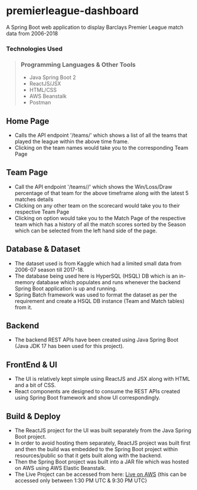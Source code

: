 # premierleague-dashboard
A Spring Boot web application to display Barclays Premier League match data from 2006-2018

### Technologies Used
> ### Programming Languages & Other Tools
>
> - Java Spring Boot 2
> - ReactJS/JSX
> - HTML/CSS
> - AWS Beanstalk
> - Postman

## Home Page
- Calls the API endpoint '/teams/' which shows a list of all the teams that played the league within the above time frame.
- Clicking on the team names would take you to the corresponding Team Page

## Team Page
- Call the API endpoint '/teams/<teamName>/' which shows the Win/Loss/Draw percentage of that team for the above timeframe along with the latest 5 matches details
- Clicking on any other team on the scorecard would take you to their respective Team Page
- Clicking on <MORE> option would take you to the Match Page of the respective team which has a history of all the match scores sorted by the Season which can be selected from the left hand side of the page.


## Database & Dataset
- The dataset used is from Kaggle which had a limited small data from 2006-07 season till 2017-18.
- The database being used here is HyperSQL (HSQL) DB which is an in-memory database which populates and runs whenever the backend Spring Boot application is up and running.
- Spring Batch framework was used to format the dataset as per the requirement and create a HSQL DB instance (Team and Match tables) from it.

## Backend
- The backend REST APIs have been created using Java Spring Boot (Java JDK 17 has been used for this project).

## FrontEnd & UI
- The UI is relatively kept simple using ReactJS and JSX along with HTML and a bit of CSS.
- React components are designed to consume the REST APIs created using Spring Boot framework and show UI correspondingly.

## Build & Deploy
- The ReactJS project for the UI was built separately from the Java Spring Boot project.
- In order to avoid hosting them separately, ReactJS project was built first and then the build was embedded to the Spring Boot project within resources/public so that it gets built along with the backend.
- Then the Spring Boot project was built into a JAR file which was hosted on AWS using AWS Elastic Beanstalk.
- The Live Project can be accessed from here: [Live on AWS](http://premierleaguedashboard-env.eba-rkmsps3g.us-east-1.elasticbeanstalk.com/) {this can be accessed only between 1:30 PM UTC & 9:30 PM UTC}
